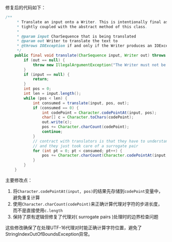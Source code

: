 修复后的代码如下：

```java
/**
     * Translate an input onto a Writer. This is intentionally final as its algorithm is 
     * tightly coupled with the abstract method of this class. 
     *
     * @param input CharSequence that is being translated
     * @param out Writer to translate the text to
     * @throws IOException if and only if the Writer produces an IOException
     */
    public final void translate(CharSequence input, Writer out) throws IOException {
        if (out == null) {
            throw new IllegalArgumentException("The Writer must not be null");
        }
        if (input == null) {
            return;
        }
        int pos = 0;
        int len = input.length();
        while (pos < len) {
            int consumed = translate(input, pos, out);
            if (consumed == 0) {
                int codePoint = Character.codePointAt(input, pos);
                char[] c = Character.toChars(codePoint);
                out.write(c);
                pos += Character.charCount(codePoint);
                continue;
            }
            // contract with translators is that they have to understand codepoints 
            // and they just took care of a surrogate pair
            for (int pt = 0; pt < consumed; pt++) {
                pos += Character.charCount(Character.codePointAt(input, pos));
            }
        }
    }
```

主要修改点：
1. 将`Character.codePointAt(input, pos)`的结果先存储到`codePoint`变量中，避免重复计算
2. 使用`Character.charCount(codePoint)`来正确计算代理对字符的步进长度，而不是直接使用`c.length`
3. 保持了原有逻辑但修复了代理对( surrogate pairs )处理时的边界检查问题

这些修改确保了在处理UTF-16代理对时能正确计算字符位置，避免了StringIndexOutOfBoundsException异常。